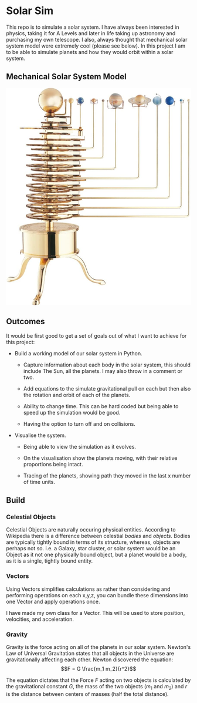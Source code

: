 # Solar Sim

This repo is to simulate a solar system. I have always been interested in physics, taking it for A Levels and later in life taking up astronomy and purchasing my own telescope. I also, always thought that mechanical solar system model were extremely cool (please see below). In this project I am to be able to simulate planets and how they would orbit within a solar system.

## Mechanical Solar System Model

![alt text](readme_images/image.png)

## Outcomes

It would be first good to get a set of goals out of what I want to achieve for this project:

- Build a working model of our solar system in Python.
  - Capture information about each body in the solar system, this should include The Sun, all the planets. I may also throw in a comment or two.
  
  - Add equations to the simulate gravitational pull on each but then also the rotation and orbit of each of the planets.

  - Ability to change time. This can be hard coded but being able to speed up the simulation would be good.

  - Having the option to turn off and on collisions.

- Visualise the system.

  - Being able to view the simulation as it evolves.

  - On the visualisation show the planets moving, with their relative proportions being intact.

  - Tracing of the planets, showing path they moved in the last x number of time units.

## Build

### Celestial Objects

Celestial Objects are naturally occuring physical entities. According to Wikipedia there is a  difference between celestial *bodies* and *objects*.
Bodies are typically tightly bound in terms of its structure, whereas, objects are perhaps not so. i.e. a Galaxy, star cluster, or solar system would be an Object as it not one physically bound object, but a planet would be a body, as it is a single, tightly bound entity.

### Vectors

Using Vectors simplifies calculations as rather than considering and performing operations on each x,y,z, you can bundle these dimensions into one Vector and apply operations once.

I have made my own class for a Vector. This will be used to store position, velocities, and acceleration.

### Gravity

Gravity is the force acting on all of the planets in our solar system. Newton's Law of Universal Gravitation states that all objects in the Universe are gravitationally affecting each other. Newton discovered the equation:
$$F = G \frac{m_1 m_2}{r^2}$$

The equation dictates that the Force $F$ acting on two objects is calculated by the gravitational constant $G$, the mass of the two objects ($m_1$ and $m_2$) and $r$ is the distance between centers of masses (half the total distance).